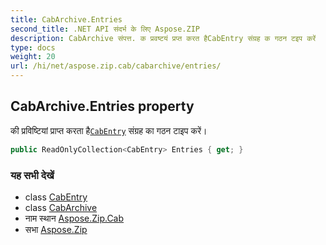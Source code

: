 ```yaml
---
title: CabArchive.Entries
second_title: .NET API संदर्भ के लिए Aspose.ZIP
description: CabArchive संपत्त. क प्रवष्टयं प्रप्त करत हैCabEntry संग्रह क गठन टइप करें
type: docs
weight: 20
url: /hi/net/aspose.zip.cab/cabarchive/entries/
---
```

## CabArchive.Entries property

की प्रविष्टियां प्राप्त करता है[`CabEntry`](../../cabentry/) संग्रह का गठन टाइप करें।

```csharp
public ReadOnlyCollection<CabEntry> Entries { get; }
```

### यह सभी देखें

* class [CabEntry](../../cabentry/)
* class [CabArchive](../)
* नाम स्थान [Aspose.Zip.Cab](../../cabarchive/)
* सभा [Aspose.Zip](../../../)



